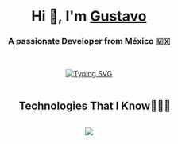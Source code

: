 <h1 align="center">Hi 👋, I'm <a href="https://100rabhcsmc.github.io/Me.io/" target="blank">
Gustavo</a></h1>
<h3 align="center">A passionate Developer from México 🇲🇽</h3>

<br>

<p align="center"> 
<a href="https://git.io/typing-svg"><img src="https://readme-typing-svg.demolab.com?font=Cascadia+code&pause=1000&color=15E7F7&center=true&width=435&lines=Computer+Engineer;Front-End+Developer;Back-End+Developer;iOS+Developer" alt="Typing SVG" /></a>
</p> 


<!--h1 without bottom border-->
<div id="user-content-toc">
  <ul align="center">
    <summary><h2 style="display: inline-block">Technologies That I Know👨🏻‍💻</h2></summary>
  </ul>
</div>
<!--tech stack icons-->
<p align="center">
  <a href="https://skillicons.dev">
    <img src="https://skillicons.dev/icons?i=git,css,docker,postgres,prisma,express,firebase,github,html,js,mongodb,mysql,nodejs,postman,tailwind,ts,swift,nestjs,vue&perline=14" />
  </a>
</p>
